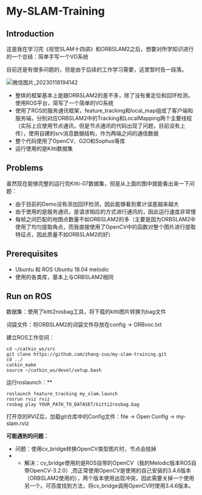 # My-SLAM-Training

## Introduction

这是我在学习完《视觉SLAM十四讲》和ORBSLAM2之后，想要对所学知识进行的一个总结：简单手写一个VO系统

目前还是有很多问题的，但是由于后续的工作学习需要，这里暂时告一段落。

![微信图片_20230118194142](https://gitee.com/zhangzuoos/pic-go/raw/master/picgo/微信图片_20230118194142.png)

* 整体的框架基本上是跟ORBSLAM2的差不多，除了没有重定位和回环检测，使用ROS平台，简写了一个简单的VO系统
* 使用了ROS的服务通讯框架，feature_tracking和local_map组成了客户端和服务端，分别对应ORBSLAM2中的Tracking和LocalMapping两个主要线程（实际上应使用节点通讯，但是节点通讯的代码出现了问题，目前没有上传），使用自建的srv消息数据结构，作为两端之间的通信数据
* 整个代码使用了OpenCV、G2O和Sophus等库
* 运行使用的是Kitti数据集

## Problems

虽然现在能够完整的运行完Kitti-07数据集，但是从上面的图中就能看出来一下问题：

* 由于目前的Demo没有添加回环检测，因此能够看到累计误差越来越大
* 由于使用的是服务通讯，是请求相应的方式进行通讯的，因此运行速度非常慢
* 每帧之间匹配的地图点数量不如ORBSLAM2的多（主要是因为ORBSLAM2中使用了均匀提取角点，而我直接使用了OpenCV中的函数对整个图片进行提取特征点，因此质量不如ORBSLAM2的好）

## Prerequisites

* Ubuntu 和 ROS Ubuntu 18.04 melodic 
* 使用的各类库，基本上与ORBSLAM2相同

## Run on ROS

数据集：使用了kitti2rosbag工具，将下载的kitti图片转换为bag文件

词袋文件：将ORBSLAM2的词袋文件存放在config -> ORBvoc.txt

建立ROS工作空间：

    cd ~/catkin_ws/src
    git clone https://github.com/zhang-zuo/my-slam-training.git
    cd ../
    catkin_make
    source ~/catkin_ws/devel/setup.bash

运行roslaunch：**

    roslaunch feature_tracking my_slam.launch
    rosrun rviz rviz
    rosbag play YOUR_PATH_TO_DATASET/kitti2rosbag.bag 

打开空的RVIZ后，加载git仓库中的Config文件：file -> Open Config -> my-slam.rviz

**可能遇到的问题：**

* 问题：使用cv_bridge转换OpenCV类型图片时，节点会挂掉
* * 解决：cv_bridge使用的是ROS自带的OpenCV（我的Melodic版本ROS自带OpenCV-3.2.0）,而正常使用OpenCV是使用的自己安装的3.4.6版本（ORBSLAM2使用的），两个版本使用出现冲突，因此需要关掉一个使用另一个。可百度找到方法，将cv_bridge调用OpenCV时使用3.4.6版本。